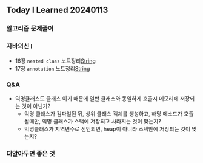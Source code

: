 Today I Learned 20240113
---

### 알고리즘 문제풀이

### 자바의신 I

- 16장 `nested class` 노트정리[String](https://github.com/melody-story/TIL/tree/main/java/nested_class.md)
- 17장 `annotation` 노트정리[String](https://github.com/melody-story/TIL/tree/main/java/annotation.md)

### Q&A
- 익명클래스도 클래스 이기 때문에 일반 클래스와 동일하게 호출시 메모리에 저장되는 것이 아닌가?
  - 익명 클래스가 컴파일된 뒤, 상위 클래스 객체를 생성하고, 해당 메소드가 호출될때만, 익명 클래스가 스택에 저장되고 사라지는 것이 맞는지?
  - 익명클래스가 지역변수로 선언되면, heap이 아니라 스택안에 저장되는 것이 맞는지?

### 더알아두면 좋은 것